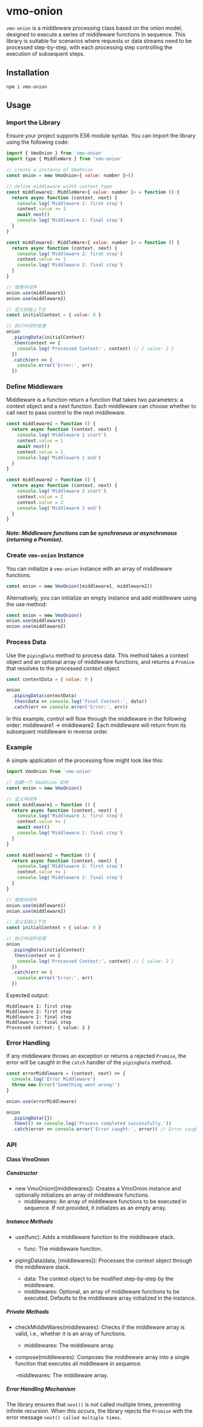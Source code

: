 # vmo-onion

`vmo-onion` is a middleware processing class based on the onion model, designed to execute a series of middleware functions in sequence. This library is suitable for scenarios where requests or data streams need to be processed step-by-step, with each processing step controlling the execution of subsequent steps.

## Installation

```
npm i vmo-onion
```

## Usage

### Import the Library

Ensure your project supports ES6 module syntax. You can import the library using the following code:

```javascript
import { VmoOnion } from 'vmo-onion'
import type { MiddleWare } from 'vmo-onion'

// create a instance of VmoOnion
const onion = new VmoOnion<{ value: number }>()

// define middleware width context type
const middleware1: MiddleWare<{ value: number }> = function () {
  return async function (context, next) {
    console.log('Middleware 1: first step')
    context.value += 1
    await next()
    console.log('Middleware 1: final step')
  }
}

const middleware2: MiddleWare<{ value: number }> = function () {
  return async function (context, next) {
    console.log('Middleware 2: first step')
    context.value += 1
    console.log('Middleware 2: final step')
  }
}

// 使用中间件
onion.use(middleware1)
onion.use(middleware2)

// 定义初始上下文
const initialContext = { value: 0 }

// 执行中间件处理
onion
  .pipingData(initialContext)
  .then(context => {
    console.log('Processed Context:', context) // { value: 2 }
  })
  .catch(err => {
    console.error('Error:', err)
  })
```

### Define Middleware

Middleware is a function return a function that takes two parameters: a context object and a next function. Each middleware can choose whether to call next to pass control to the next middleware.

```javascript
const middleware1 = function () {
  return async function (context, next) {
    console.log('Middleware 1 start')
    context.value = 1
    await next()
    context.value = 1
    console.log('Middleware 1 end')
  }
}

const middleware2 = function () {
  return async function (context, next) {
    console.log('Middleware 2 start')
    context.value = 2
    context.value = 2
    console.log('Middleware 2 end')
  }
}
```

##### Note: Middleware functions can be synchronous or asynchronous (returning a Promise).

### Create `vmo-onion` Instance

You can initialize a `vmo-onion` instance with an array of middleware functions.

```javascript
const onion = new VmoOnion([middleware1, middleware2])
```

Alternatively, you can initialize an empty instance and add middleware using the use method:

```javascript
const onion = new VmoOnion()
onion.use(middleware1)
onion.use(middleware2)
```

### Process Data

Use the `pipingData` method to process data. This method takes a context object and an optional array of middleware functions, and returns a `Promise` that resolves to the processed context object.

```javascript
const contextData = { value: 0 }

onion
  .pipingData(contextData)
  .then(data => console.log('Final Context:', data))
  .catch(err => console.error('Error:', err))
```

In this example, control will flow through the middleware in the following order: middleware1 -> middleware2. Each middleware will return from its subsequent middleware in reverse order.

### Example

A simple application of the processing flow might look like this:

```javascript
import VmoOnion from 'vmo-onion'

// 创建一个 VmoOnion 实例
const onion = new VmoOnion()

// 定义中间件
const middleware1 = function () {
  return async function (context, next) {
    console.log('Middleware 1: first step')
    context.value += 1
    await next()
    console.log('Middleware 1: final step')
  }
}

const middleware2 = function () {
  return async function (context, next) {
    console.log('Middleware 2: first step')
    context.value += 1
    console.log('Middleware 2: final step')
  }
}

// 使用中间件
onion.use(middleware1)
onion.use(middleware2)

// 定义初始上下文
const initialContext = { value: 0 }

// 执行中间件处理
onion
  .pipingData(initialContext)
  .then(context => {
    console.log('Processed Context:', context) // { value: 2 }
  })
  .catch(err => {
    console.error('Error:', err)
  })
```

Expected output:

```
Middleware 1: first step
Middleware 2: first step
Middleware 2: final step
Middleware 1: final step
Processed Context: { value: 2 }
```

<!-- ### 异步中间件

中间件还可以是异步的，返回 Promise 以更好地处理异步任务。

```javascript
const asyncMiddleware = (context, next) => {
  console.log('Async Middleware: First step')
  return new Promise(resolve => {
    setTimeout(() => {
      context.asyncValue = 'Processed after 1 second'
      resolve(next()) // resolve(next()) 调用下一个中间件
    }, 1000)
  }).then(() => {
    console.log('Async Middleware: Final step')
  })
}

// 添加异步中间件
onion.use(asyncMiddleware)

// 使用带有异步中间件的数据
const asyncContext = { value: 0 }

onion
  .pipingData(asyncContext)
  .then(context => {
    console.log('Async Processed Context:', context)
  })
  .catch(error => {
    console.error('Error:', error)
  })
``` -->

### Error Handling

If any middleware throws an exception or returns a rejected `Promise`, the error will be caught in the `catch` handler of the `pipingData` method.

```javascript
const errorMiddleware = (context, next) => {
  console.log('Error Middleware')
  throw new Error('Something went wrong!')
}

onion.use(errorMiddleware)

onion
  .pipingData({})
  .then(() => console.log('Process completed successfully.'))
  .catch(error => console.error('Error caught:', error)) // Error caught: Error: Something went wrong!
```

### API

#### Class VmoOnion

##### Constructor

- new VmoOnion([middlewares]): Creates a VmoOnion instance and optionally initializes an array of middleware functions.
  - middlewares: An array of middleware functions to be executed in sequence. If not provided, it initializes as an empty array.

##### Instance Methods

- use(func): Adds a middleware function to the middleware stack.

  - func: The middleware function.

- pipingData(data, [middlewares]): Processes the context object through the middleware stack.

  - data: The context object to be modified step-by-step by the middleware.
  - middlewares: Optional, an array of middleware functions to be executed. Defaults to the middleware array initialized in the instance.

##### Private Methods

- checkMiddleWares(middlewares): Checks if the middleware array is valid, i.e., whether it is an array of functions.

  - middlewares: The middleware array.

- compose(middlewares): Composes the middleware array into a single function that executes all middleware in sequence.

  -middlewares: The middleware array.

##### Error Handling Mechanism

The library ensures that `next()` is not called multiple times, preventing infinite recursion. When this occurs, the library rejects the `Promise` with the error message `next() called multiple times`.

